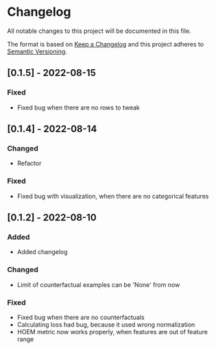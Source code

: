 # Changelog

All notable changes to this project will be documented in this file.
 
The format is based on [Keep a Changelog](http://keepachangelog.com/)
and this project adheres to [Semantic Versioning](http://semver.org/).

## [0.1.5] - 2022-08-15

### Fixed

- Fixed bug when there are no rows to tweak

## [0.1.4] - 2022-08-14

### Changed

- Refactor

### Fixed

- Fixed bug with visualization, when there are no categorical features

## [0.1.2] - 2022-08-10
 
### Added

- Added changelog
   
### Changed

- Limit of counterfactual examples can be 'None' from now
 
### Fixed

- Fixed bug when there are no counterfactuals
- Calculating loss had bug, because it used wrong normalization
- HOEM metric now works properly, when features are out of feature range
